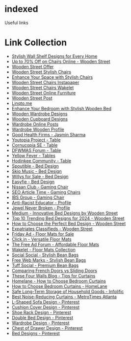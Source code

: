 # indexed
Useful links
<html lang="en">
<head>
    <meta charset="UTF-8">
    <meta name="viewport" content="width=device-width, initial-scale=1.0">
    <title>Link Collection</title>
</head>
<body>
    <h1>Link Collection</h1>
    <ul>
        <li><a href="https://www.behance.net/gallery/207042011/Stylish-Wall-Shelf-Designs-for-Every-Home" target="_blank">Stylish Wall Shelf Designs for Every Home</a></li>
        <li><a href="https://freewebmarks.com/story/upto-70-off-on-chairs-online-buy-chair-for-home-wooden-street" target="_blank">Up to 70% Off on Chairs Online - Wooden Street</a></li>
        <li><a href="https://tr.ee/kXH44ZmwST" target="_blank">Wooden Street Offer</a></li>
        <li><a href="https://www.plurk.com/p/3g955zy4nc" target="_blank">Wooden Street Stylish Chairs</a></li>
        <li><a href="https://flipboard.com/@jasminsharma/enhance-your-space-with-stylish-chairs-for-home-from-wooden-street-92qvll4fy" target="_blank">Enhance Your Space with Stylish Chairs</a></li>
        <li><a href="https://www.instapaper.com/read/1706571221" target="_blank">Wooden Street Chairs Instapaper</a></li>
        <li><a href="https://wakelet.com/wake/0tEIpjLgGVp24EukTR8HW" target="_blank">Wooden Street Chairs Wakelet</a></li>
        <li><a href="https://start.me/p/bpy0kr/wooden-street-buy-online-furniture" target="_blank">Wooden Street Online Furniture</a></li>
        <li><a href="https://bloby.mn.co/posts/66174523" target="_blank">Wooden Street Post</a></li>
        <li><a href="https://www.linqto.me/AdministrationUser/LinkDetails?command=insert" target="_blank">Linqto.me</a></li>
        <li><a href="https://socialmediainuk.com/story18672078/enhance-your-bedroom-with-a-stylish-wooden-bed" target="_blank">Enhance Your Bedroom with Stylish Wooden Bed</a></li>
        <li><a href="https://heyjinni.com/woodenwardrobe" target="_blank">Wooden Wardrobe Designs</a></li>
        <li><a href="https://www.pixaocean.com/author/woodencupboard/" target="_blank">Wooden Cupboard Designs</a></li>
        <li><a href="https://edtechreader.com/profile/wardrobeonline/?profiletab=posts" target="_blank">Wardrobe Online Posts</a></li>
        <li><a href="https://forum.retipster.com/u/wardrobewooden/preferences/profile" target="_blank">Wardrobe Wooden Profile</a></li>
        <li><a href="https://goodhealthfirms.com/author/jasminsharma/" target="_blank">Good Health Firms - Jasmin Sharma</a></li>
        <li><a href="https://youtopiaproject.com/author/table/" target="_blank">Youtopia Project - Table</a></li>
        <li><a href="https://cornucopia.se/author/table/" target="_blank">Cornucopia SE - Table</a></li>
        <li><a href="https://forum.dfwmas.org/index.php?members/table.108098/#about" target="_blank">DFWMAS Forum - Table</a></li>
        <li><a href="https://yellowfever.co.nz/users/tables" target="_blank">Yellow Fever - Tables</a></li>
        <li><a href="https://community.hodinkee.com/members/table" target="_blank">Hodinkee Community - Table</a></li>
        <li><a href="https://spoutible.com/beddesign" target="_blank">Spoutible - Bed Design</a></li>
        <li><a href="https://skiomusic.com/bed-design" target="_blank">Skio Music - Bed Design</a></li>
        <li><a href="https://willysforsale.com/profile/profilepress-user-profile%20id=%E2%80%9D1%E2%80%B3/" target="_blank">Willys for Sale - Bed Design</a></li>
        <li><a href="https://www.easyfie.com/beddesign" target="_blank">Easyfie - Bed Design</a></li>
        <li><a href="https://www.nissanclub.com/members/gamingchair.438453/" target="_blank">Nissan Club - Gaming Chair</a></li>
        <li><a href="https://seoarticletime.com/author/gaming-chairs-40612/" target="_blank">SEO Article Time - Gaming Chairs</a></li>
        <li><a href="https://www.ibsgroup.org/members/gamingchair.260937/" target="_blank">IBS Group - Gaming Chair</a></li>
        <li><a href="https://www.theantiracisteducator.com/profile/154398ac-87c3-4df9-9cb8-67e2727de399/profile" target="_blank">Anti-Racist Educator - Profile</a></li>
        <li><a href="https://www.jewelneverbroken.com/members/27881380" target="_blank">Jewel Never Broken - Profile</a></li>
        <li><a href="https://woodenstreetmkt.medium.com/transform-your-bedroom-innovative-bed-designs-by-wooden-street-ceeace881074" target="_blank">Medium - Innovative Bed Designs by Wooden Street</a></li>
        <li><a href="https://patience-jam.unicornplatform.page/blog/top-10-trending-bed-designs-for-2024-from-wooden-street/" target="_blank">Top 10 Trending Bed Designs for 2024 - Wooden Street</a></li>
        <li><a href="https://www.timessquarereporter.com/others/how-to-choose-the-perfect-bed-design-for-your-space-with-wooden-street" target="_blank">How to Choose the Perfect Bed Design - Wooden Street</a></li>
        <li><a href="https://www.expatriates.com/cls/57133360.html" target="_blank">Expatriates Classifieds - Wooden Street</a></li>
        <li><a href="https://www.friday-ad.co.uk/high-quality-floor-mats-for-sale-great-prices-st-columb/living-room/32392473" target="_blank">Friday Ad - Floor Mats for Sale</a></li>
        <li><a href="https://www.click.in/bangalore/versatile-floor-mats-perfect-for-any-room-c53-v55847827" target="_blank">Click.in - Versatile Floor Mats</a></li>
        <li><a href="https://www.thefreeadforum.com/postclassifieds/for-sale/home-furniture-garden/classifieds_for_free/affordable-floor-mats-quality-you-can-trust_i5628905/classifieds-for-free/bangalore" target="_blank">The Free Ad Forum - Affordable Floor Mats</a></li>
        <li><a href="https://wakelet.com/wake/umTTL0wSaDbAnawtycVjc" target="_blank">Wakelet - Floor Mats Collection</a></li>
        <li><a href="https://socialsocial.social/pin/stylish-and-cozy-bean-bags-by-wooden-street/" target="_blank">Social Social - Stylish Bean Bags</a></li>
        <li><a href="https://freewebmarks.com/story/stylish-and-cozy-bean-bags-by-wooden-street" target="_blank">Free Web Marks - Stylish Bean Bags</a></li>
        <li><a href="https://tuffsocial.com/article/149821/36749/wooden-street-s-premium-bean-bags-for-ultimate-relaxation" target="_blank">Tuff Social - Premium Bean Bags</a></li>
        <li><a href="https://knowledgereason.com/pros-and-cons-comparing-french-doors-vs-sliding-doors/#comment-30618" target="_blank">Comparing French Doors vs Sliding Doors</a></li>
        <li><a href="https://thesefourwallsblog.com/tips-for-choosing-and-hanging-curtains/#comment-106718" target="_blank">These Four Walls Blog - Tips for Curtains</a></li>
        <li><a href="https://www.homelane.com/blog/how-to-choose-bedroom-curtains/?unapproved=8859&moderation-hash=83067c64fe89e7ce7cb043249c126b3a#comment-8859" target="_blank">Homelane - How to Choose Bedroom Curtains</a></li>
          <li><a href="https://www.homelane.com/blog/how-to-choose-bedroom-curtains/?unapproved=8859&moderation-hash=83067c64fe89e7ce7cb043249c126b3a#comment-8859" target="_blank">How to Choose Bedroom Curtains - HomeLane</a></li>
        <li><a href="https://infolific.com/leisure/safe-long-term-storage-of-household-goods/#comment-950005" target="_blank">Safe Long-Term Storage of Household Goods - Infolific</a></li>
        <li><a href="https://metrotimesatlanta.com/the-4-best-noise-reducing-curtains-of-2022/#comment-16368" target="_blank">Best Noise-Reducing Curtains - MetroTimes Atlanta</a></li>
        <li><a href="https://in.pinterest.com/homeinsidedesign/l-shaped-sofa-design/" target="_blank">L-Shaped Sofa Design - Pinterest</a></li>
        <li><a href="https://in.pinterest.com/homeinsidedesign/cushion-cover-design/" target="_blank">Cushion Cover Design - Pinterest</a></li>
        <li><a href="https://in.pinterest.com/homeinsidedesign/shoe-rack-design/" target="_blank">Shoe Rack Design - Pinterest</a></li>
        <li><a href="https://in.pinterest.com/homeinsidedesign/double-bed-design/" target="_blank">Double Bed Design - Pinterest</a></li>
        <li><a href="https://in.pinterest.com/homeinsidedesign/wardrobe-design/" target="_blank">Wardrobe Design - Pinterest</a></li>
        <li><a href="https://in.pinterest.com/homeinsidedesign/chest-of-drawer-design/" target="_blank">Chest of Drawer Design - Pinterest</a></li>
        <li><a href="https://in.pinterest.com/homeinsidedesign/bed-designs/" target="_blank">Bed Designs - Pinterest</a></li>
    </ul>
</body>
</html>
